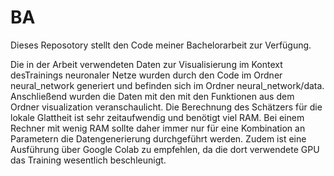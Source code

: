 # BA

Dieses Reposotory stellt den Code meiner Bachelorarbeit zur Verfügung.

Die in der Arbeit verwendeten Daten zur Visualisierung im Kontext desTrainings neuronaler Netze wurden durch den Code im Ordner neural_network generiert und befinden sich im Ordner neural_network/data.
Anschließend wurden die Daten mit den mit den Funktionen aus dem Ordner visualization veranschaulicht.
Die Berechnung des Schätzers für die lokale Glattheit ist sehr zeitaufwendig und benötigt viel RAM. Bei einem Rechner mit wenig RAM sollte daher immer nur für eine Kombination an Parametern die Datengenerierung durchgeführt werden. 
Zudem ist eine Ausführung über Google Colab zu empfehlen, da die dort verwendete GPU das Training wesentlich beschleunigt.
